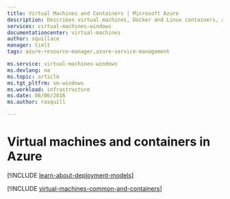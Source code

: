 ```yaml
---
title: Virtual Machines and Containers | Microsoft Azure
description: Describes virtual machines, Docker and Linux containers, and their usage in groups of each in Azure, including the benefits of each and scenarios in which each approach works very well.
services: virtual-machines-windows
documentationcenter: virtual-machines
author: squillace
manager: timlt
tags: azure-resource-manager,azure-service-management

ms.service: virtual-machines-windows
ms.devlang: na
ms.topic: article
ms.tgt_pltfrm: vm-windows
ms.workload: infrastructure
ms.date: 06/06/2016
ms.author: rasquill

---
```

# Virtual machines and containers in Azure
[!INCLUDE [learn-about-deployment-models](../../includes/learn-about-deployment-models-both-include.md)]

[!INCLUDE [virtual-machines-common-and-containers](../../includes/virtual-machines-common-containers.md)]

